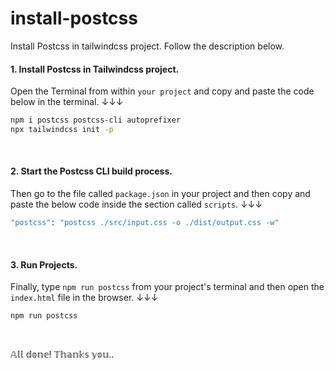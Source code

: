 # install-postcss
Install Postcss in tailwindcss project. Follow the description below.

#### **1.** Install Postcss in Tailwindcss project.
Open the Terminal from within `your project` and copy and paste the code below in the terminal. ↓↓↓
```bash
npm i postcss postcss-cli autoprefixer
npx tailwindcss init -p
```
</br>

#### **2.** Start the Postcss CLI build process.
Then go to the file called `package.json` in your project and then copy and paste the below code inside the section called `scripts`. ↓↓↓
```bash
"postcss": "postcss ./src/input.css -o ./dist/output.css -w"
```
</br>

#### **3.** Run Projects.
Finally, type `npm run postcss` from your project's terminal and then open the `index.html` file in the browser. ↓↓↓
```bash
npm run postcss
```
</br>

𝔸𝕝𝕝 𝕕𝕠𝕟𝕖! 𝕋𝕙𝕒𝕟𝕜𝕤 𝕪𝕠𝕦..
